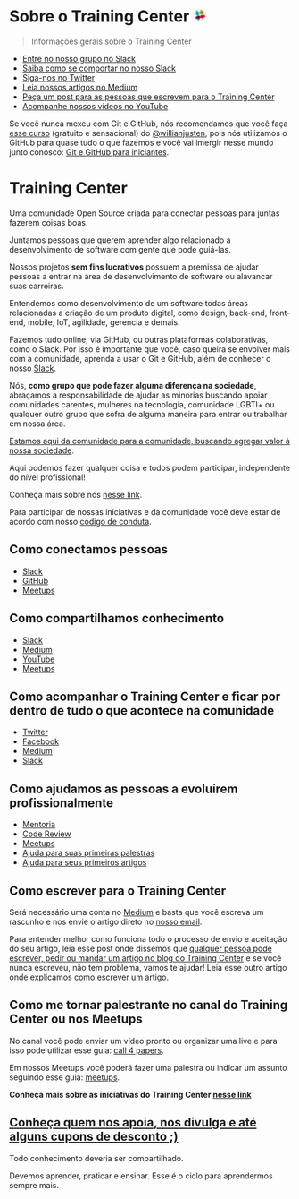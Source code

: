 # Sobre o Training Center <a href="https://ctgroups.herokuapp.com/" title="Acesse nosso Slack" target="_blank"><img src="/img/Slack.png" alt="Acesse nosso Slack" width="25px"></a>

> Informações gerais sobre o Training Center

<ul>
  <li><a href="https://ctgroups.herokuapp.com/" target="_blank" title="Entre no nosso grupo no Slack">Entre no nosso grupo no Slack</a></li>
  <li><a href="https://medium.com/trainingcenter/como-se-comportar-no-slack-do-training-center-a3715fb7c00f" target="_blank" title="Saiba como se comportar no nosso Slack">Saiba como se comportar no nosso Slack</a></li>
  <li><a href="https://twitter.com/trainingcentr" target="_blank" title="Siga-nos no Twitter">Siga-nos no Twitter</a></li>
  <li><a href="https://medium.com/trainingcenter" target="_blank" title="Leia nossos artigos no Medium">Leia nossos artigos no Medium</a></li>
  <li><a href="https://bitly.com/quero-post-no-training-center" target="_blank" title="Peça um post para as pessoas que escrevem para o Training Center">Peça um post para as pessoas que escrevem para o Training Center</a></li>
  <li><a href="https://www.youtube.com/c/TrainingCenterChannel" target="_blank" title="Acompanhe nossos vídeos no YouTube">Acompanhe nossos vídeos no YouTube</a></li>
</ul>

Se você nunca mexeu com Git e GitHub, nós recomendamos que você faça <a href="https://www.udemy.com/git-e-github-para-iniciantes/" target="_blank" title="Curso de Git e GitHub gratuito e sensacional do @willianjusten">esse curso</a> (gratuito e sensacional) do [@willianjusten](https://github.com/willianjusten), pois nós utilizamos o GitHub para quase tudo o que fazemos e você vai imergir nesse mundo junto conosco: [Git e GitHub para iniciantes](https://www.udemy.com/git-e-github-para-iniciantes/).

# Training Center

Uma comunidade Open Source criada para conectar pessoas para juntas fazerem coisas boas.

Juntamos pessoas que querem aprender algo relacionado a desenvolvimento de software com gente que pode guiá-las.

Nossos projetos **sem fins lucrativos** possuem a premissa de ajudar pessoas a entrar na área de desenvolvimento de software ou alavancar suas carreiras.

Entendemos como desenvolvimento de um software todas áreas relacionadas a criação de um produto digital, como design, back-end, front-end, mobile, IoT, agilidade, gerencia e demais.

Fazemos tudo online, via GitHub, ou outras plataformas colaborativas, como o Slack. Por isso é importante que você, caso queira se envolver mais com a comunidade, aprenda a usar o Git e GitHub, além de conhecer o nosso [Slack](https://github.com/training-center/slack).
 
Nós, **como grupo que pode fazer alguma diferença na sociedade**, abraçamos a responsabilidade de ajudar as minorias buscando apoiar comunidades carentes, mulheres na tecnologia, comunidade LGBTI+ ou qualquer outro grupo que sofra de alguma maneira para entrar ou trabalhar em nossa área.

[Estamos aqui da comunidade para a comunidade, buscando agregar valor à nossa sociedade](https://woliveiras.com.br/posts/Devolva-para-as-comunidades/).

Aqui podemos fazer qualquer coisa e todos podem participar, independente do nível profissional!

Conheça mais sobre nós [nesse link](https://medium.com/trainingcenter/hello-world-conhe%C3%A7a-o-centro-de-treinamento-4a47a1230b0c#.t967t9x6c).

Para participar de nossas iniciativas e da comunidade você deve estar de acordo com nosso [código de conduta](./CONDUCT.md).

## Como conectamos pessoas

* [Slack](https://github.com/training-center/slack/)
* [GitHub](https://github.com/training-center)
* [Meetups](https://github.com/training-center/meetups)

## Como compartilhamos conhecimento

* [Slack](https://github.com/training-center/slack/)
* [Medium](https://medium.com/trainingcenter)
* [YouTube](https://www.youtube.com/c/TrainingCenterChannel)
* [Meetups](https://github.com/training-center/meetups)

## Como acompanhar o Training Center e ficar por dentro de tudo o que acontece na comunidade

* [Twitter](https://twitter.com/trainingcentr)
* [Facebook](https://www.facebook.com/trainingcenterbr/)
* [Medium](https://medium.com/trainingcenter)
* [Slack](https://github.com/training-center/slack/)

## Como ajudamos as pessoas a evoluírem profissionalmente

* [Mentoria](https://github.com/training-center/mentoria/)
* [Code Review](https://github.com/training-center/code-review)
* [Meetups](https://github.com/training-center/meetups)
* [Ajuda para suas primeiras palestras](https://github.com/training-center/help4papers)
* [Ajuda para seus primeiros artigos](https://medium.com/trainingcenter)

## Como escrever para o Training Center

Será necessário uma conta no [Medium](https://medium.com) e basta que você escreva um rascunho e nos envie o artigo direto no [nosso email](contact.trainingcentr@gmail.com).

Para entender melhor como funciona todo o processo de envio e aceitação do seu artigo, leia esse post onde dissemos que [qualquer pessoa pode escrever, pedir ou mandar um artigo no blog do Training Center](https://medium.com/trainingcenter/qualquer-pessoa-pode-escrever-pedir-ou-mandar-um-artigo-no-blog-do-training-center-fde2979e8067) e se você nunca escreveu, não tem problema, vamos te ajudar! Leia esse outro artigo onde explicamos [como escrever um artigo](https://medium.com/trainingcenter/dicas-para-tirar-seu-artigo-do-papel-cc1fe0243bd).

## Como me tornar palestrante no canal do Training Center ou nos Meetups

No canal você pode enviar um vídeo pronto ou organizar uma live e para isso pode utilizar esse guia: [call 4 papers](https://github.com/training-center/call-4-papers).

Em nossos Meetups você poderá fazer uma palestra ou indicar um assunto seguindo esse guia: [meetups](https://github.com/training-center/meetups).

**Conheça mais sobre as iniciativas do Training Center [nesse link](https://medium.com/trainingcenter/iniciativas-do-centro-de-treinamento-271944071775#.449szqhb8)**

## [Conheça quem nos apoia, nos divulga e até alguns cupons de desconto ;)](https://github.com/training-center/sponsors)

Todo conhecimento deveria ser compartilhado.

Devemos aprender, praticar e ensinar. Esse é o ciclo para aprendermos sempre mais.
